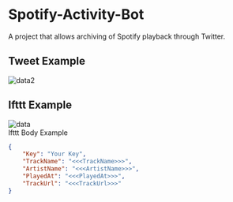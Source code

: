 # Spotify-Activity-Bot
A project that allows archiving of Spotify playback through Twitter.

## Tweet Example   
![data2](https://raw.githubusercontent.com/Joshua-Noakes1/Spotify-Activity-Bot/master/github/media/ExampleTweet.png)
## Ifttt Example
![data](https://raw.githubusercontent.com/Joshua-Noakes1/Spotify-Activity-Bot/master/github/media/example.png)    
Ifttt Body Example
``` JSON
{
    "Key": "Your Key",
    "TrackName": "<<<TrackName>>>",
    "ArtistName": "<<<ArtistName>>>",
    "PlayedAt": "<<<PlayedAt>>>",
    "TrackUrl": "<<<TrackUrl>>>"
} 
```
